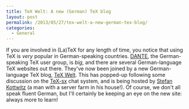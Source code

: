 ```yaml
---
title: TeX Welt: A new (German) TeX blog
layout: post
permalink: /2013/05/27/tex-welt-a-new-german-tex-blog/
categories:
  - General
---
```

If you are involved in (La)TeX for any length of time, you notice that using TeX is _very_ popular in German-speaking countries. [DANTE](http://www.dante.de/), the German-speaking TeX user group, is _big_, and there are several German-language TeX websites out there. They've now been joined by a new German-language TeX blog, [TeX Welt](http://texwelt.de/). This has popped-up following some discussion on the [TeX-sx](https://tex.stackexchange.com) chat system, and is being hosted by [Stefan Kottwitz](http://texblog.net/) (a man with a server farm in his house!). Of course, we don't all speak fluent German, but I'll certainly be keeping an eye on the new site: always more to learn!
